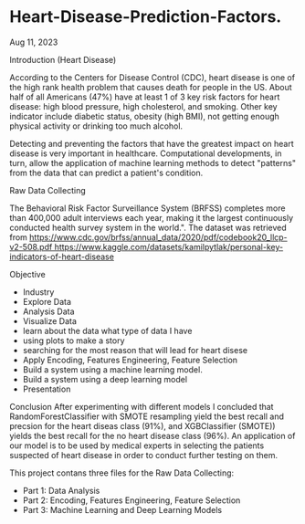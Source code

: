 # Heart-Disease-Prediction-Factors.
Aug 11, 2023

Introduction (Heart Disease)

According to the Centers for Disease Control (CDC), heart disease is one of the high rank health problem that causes death for people in the US. About half of all Americans (47%) have at least 1 of 3 key risk factors for heart disease: high blood pressure, high cholesterol, and smoking.  Other key indicator include diabetic status, obesity (high BMI), not getting enough physical activity or drinking too much alcohol. 

Detecting and preventing the factors that have the greatest impact on heart disease is very important in healthcare. Computational developments, in turn, allow the application of machine learning methods to detect "patterns" from the data that can predict a patient's condition.

Raw Data Collecting

The Behavioral Risk Factor Surveillance System (BRFSS) completes more than 400,000 adult interviews each year, making it the largest continuously conducted health survey system in the world.". The dataset was retrieved from https://www.cdc.gov/brfss/annual_data/2020/pdf/codebook20_llcp-v2-508.pdf https://www.kaggle.com/datasets/kamilpytlak/personal-key-indicators-of-heart-disease

Objective
- Industry 
- Explore Data 
- Analysis Data
- Visualize Data
- learn about the data what type of data I have
- using plots to make a story
- searching for the most reason that will lead for heart disese
- Apply Encoding, Features Engineering, Feature Selection
- Build a system using a machine learning model.
- Build a system using a deep learning model
- Presentation


Conclusion 
After experimenting with different models I concluded that RandomForestClassifier with SMOTE resampling yield the best recall and precsion for the heart diseas class (91%), and  XGBClassifier (SMOTE)) yields the best recall for the no heart disease class (96%). An application of our model is to be used by medical experts in selecting the patients suspected of heart disease in order to conduct further testing on them.

This project contans three files for the Raw Data Collecting:
- Part 1: Data Analysis
- Part 2: Encoding, Features Engineering, Feature Selection
- Part 3: Machine Learning and Deep Learning Models
